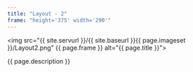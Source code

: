 ```yaml
---
title: "Layout - 2"
frame: "height='375' width='290'"
---
```

<img src="{{ site.servurl }}/{{ site.baseurl }}{{ page.imageset }}/Layout2.png" {{ page.frame }} alt="{{ page.title }}">
<div>
  {{ page.description }}
</div>
